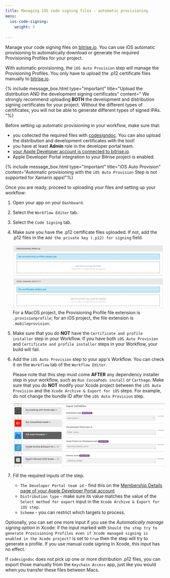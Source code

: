 ```yaml
---
title: Managing iOS code signing files - automatic provisioning
menu:
  ios-code-signing:
    weight: 3

---
```

Manage your code signing files on [bitrise.io](https://www.bitrise.io). You can use iOS automatic provisioning to automatically download or generate the required Provisioning Profiles for your project.

With automatic provisioning, the `iOS Auto Provision` step will manage the Provisioning Profiles. You only have to upload the .p12 certificate files manually to [bitrise.io](https://www.bitrise.io).

{% include message_box.html type="important" title="Upload the distribution AND the development signing certificates" content=" We strongly recommend uploading **BOTH** the development and distribution signing certificates for your project. Without the different types of certificates, you will not be able to generate different types of signed IPAs. "%}

Before setting up automatic provisioning in your workflow, make sure that:

* you collected the required files with [codesigndoc](https://github.com/bitrise-tools/codesigndoc). You can also upload the distribution and development certificates with the tool!
* you have at least **Admin** role in the developer portal team.
* [your Apple Developer account is connected to bitrise.io](/getting-started/signing-up/connecting-apple-dev-account/).
* Apple Developer Portal integration to your Bitrise project is enabled.

{% include message_box.html type="important" title="iOS Auto Provision" content="Automatic provisioning with the `iOS Auto Provision` Step is not supported for Xamarin apps!"%}

Once you are ready, proceed to uploading your files and setting up your workflow:

1. Open your app on your `Dashboard`.
2. Select the `Workflow Editor` tab.
3. Select the `Code Signing` tab.
4. Make sure you have the .p12 certificate files uploaded. If not, add the .p12 files in the `Add the private key (.p12) for signing` field.

   ![Uploading certificates and Provisioning Profiles](/img/code-signing/ios-code-signing/provisioning-and-certificate-upload.png)
   For a MacOS project, the Provisioning Profile file extension is `.provisionprofile`; for an iOS project, the file extension is `.mobileprovision`.
5. Make sure that you do **NOT** have the `Certificate and profile installer` step in your Workflow. If you have both `iOS Auto Provision` and `Certificate and profile installer` steps in your Workflow, your build will fail.
6. Add the `iOS Auto Provision` step to your app's Workflow. You can check it on the `Workflow` tab of the `Workflow Editor`.

   Please note that this step must come **AFTER** any dependency installer step in your workflow, such as `Run CocoaPods install` or `Carthage`. Make sure that you do **NOT** modify your Xcode project between the `iOS Auto Provision` and the `Xcode Archive & Export for iOS` steps. For example, do not change the bundle ID after the `iOS Auto Provision` step.

   ![iOS Auto Provisioning in your workflow](/img/code-signing/ios-code-signing/workflow-with-auto-prov.png)
7. Fill the required inputs of the step.
   * `The Developer Portal team id` - find this on the [Membership Details page of your Apple Developer Portal account](https://developer.apple.com/account/#/membership)
   * `Distribution type` - make sure its value matches the value of the `Select method for export` input in the `Xcode Archive & Export for iOS step`.
   * `Scheme` - you can restrict which targets to process.

Optionally, you can set one more input if you use the _Automatically manage signing option_ in Xcode: if the input marked with `Should the step try to generate Provisioning Profiles even if Xcode managed signing is enabled in the Xcode project?` is set to `true` then the step will try to generate a profile. If you use manual code signing in Xcode, this input has no effect.

If `codesigndoc` does not pick up one or more distribution .p12 files, you can export those manually from the `Keychain Access` app, just like you would when you transfer these files between Macs.